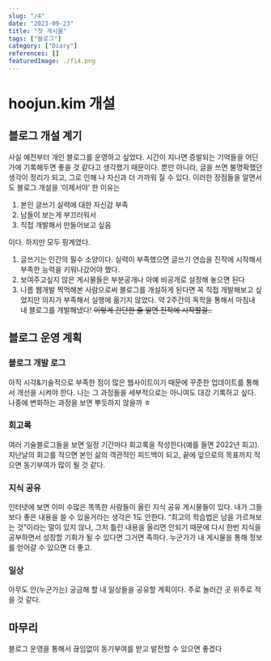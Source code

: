 ```yaml
---
slug: "/4"
date: "2023-09-23"
title: "첫 게시물"
tags: ["블로그"]
category: ["Diary"]
references: []
featuredImage: ./fi4.png
---
```


# hoojun.kim 개설
## 블로그 개설 계기
사실 예전부터 개인 블로그를 운영하고 싶었다. 시간이 지나면 증발되는 기억들을
어딘가에 기록해두면 좋을 것 같다고 생각했기 때문이다. 뿐만 아니라, 글을 쓰면
불명확했던 생각이 정리가 되고, 그로 인해 나 자신과 더 가까워 질 수 있다. 이러한
장점들을 알면서도 블로그 개설을 ‘이제서야’ 한 이유는
1. 본인 글쓰기 실력에 대한 자신감 부족
2. 남들이 보는게 부끄러워서
3. 직접 개발해서 만들어보고 싶음

이다.
하지만 모두 핑계였다.
1. 글쓰기는 인간의 필수 소양이다. 실력이 부족했으면 글쓰기 연습을 진작에 시작해서 부족한 능력을 키워나갔어야 했다.
2. 보여주고싶지 않은 게시물들은 부분공개나 아예 비공개로 설정해 놓으면 된다
3. 나름 웹개발 찍먹해본 사람으로써 블로그를 개설하게 된다면 꼭 직접 개발해보고 싶었지만 의지가 부족해서 실행에 옮기지 않았다. 약 2주간의 독학을 통해서 마침내 내 블로그를 개발해냈다! ~~이렇게 간단한 줄 알면 진작에 시작할걸..~~

## 블로그 운영 계획
### 블로그 개발 로그
아직 시각&기술적으로 부족한 점이 많은 웹사이트이기 때문에 꾸준한 업데이트를 통해서
개선을 시켜야 한다. 나는 그 과정들을 세부적으로는 아니여도 대강 기록하고 싶다. 나중에
변화하는 과정을 보면 뿌듯하지 않을까 ㅎ
### 회고록
여러 기술블로그들을 보면 일정 기간마다 회고록을 작성한다(예를 들면 2022년 회고).
지난날의 회고를 적으면 본인 삶의 객관적인 피드백이 되고, 끝에 앞으로의 목표까지
적으면 동기부여가 많이 될 것 같다.
### 지식 공유
인터넷에 보면 이미 수많은 똑똑한 사람들이 올린 지식 공유 게시물들이 있다. 내가 그들보다
좋은 내용을 쓸 수 있을거라는 생각은 1도 안한다. “최고의 학습법은 남을 가르쳐보는 것”이라는
말이 있지 않나, 그저 틀린 내용을 올리면 안되기 때문에 다시 한번 지식을 공부하면서 성장할
기회가 될 수 있다면 그거면 족하다. 누군가가 내 게시물을 통해 정보를 얻어갈 수 있으면 더
좋고.
### 일상
아무도 안(누군가는) 궁금해 할 내 일상들을 공유할 계획이다. 주로 놀러간 곳 위주로 적을 것
같다.
## 마무리
블로그 운영을 통해서 끊임없이 동기부여를 받고 발전할 수 있으면 좋겠다